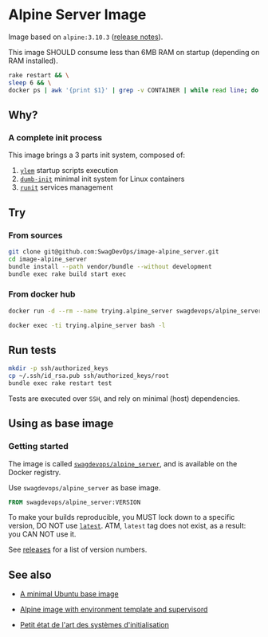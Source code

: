 # Alpine Server Image

Image based on ``alpine:3.10.3`` ([release notes][release:2019-10-21]).

This image SHOULD consume less than 6MB RAM on startup (depending on RAM installed).

```sh
rake restart && \
sleep 6 && \
docker ps | awk '{print $1}' | grep -v CONTAINER | while read line; do docker ps | grep $line | awk '{printf $NF" "}' && echo "scale=2; $(cat /sys/fs/cgroup/memory/docker/$line*/memory.usage_in_bytes)/1024/1024" | bc -l; done | sort | column -t
```

<a name="why"></a>
## Why?

<a name="init_process"></a>
### A complete init process

This image brings a 3 parts init system, composed of:

1. [``ylem``][ylem] startup scripts execution
2. [``dumb-init``][dumb-init] minimal init system for Linux containers
3. [``runit``][runit] services management

<a name="try"></a>
## Try

### From sources

```sh
git clone git@github.com:SwagDevOps/image-alpine_server.git
cd image-alpine_server
bundle install --path vendor/bundle --without development
bundle exec rake build start exec
```

### From docker hub

```sh
docker run -d --rm --name trying.alpine_server swagdevops/alpine_server:VERSION

```

```sh
docker exec -ti trying.alpine_server bash -l
```

<a name="tests"></a>
## Run tests

```sh
mkdir -p ssh/authorized_keys
cp ~/.ssh/id_rsa.pub ssh/authorized_keys/root
bundle exec rake restart test
```

Tests are executed over ``SSH``, and rely on minimal (host) dependencies.

<a name="using"></a>
## Using as base image

<a name="getting_started"></a>
### Getting started

The image is called [``swagdevops/alpine_server``][docker_hub.com:swagdevops/alpine_server],
and is available on the Docker registry.

Use ``swagdevops/alpine_server`` as base image.

```dockerfile
FROM swagdevops/alpine_server:VERSION
```

To make your builds reproducible, you MUST lock down
to a specific version, DO NOT use [`latest`][vsupalov.com:wrong-with-latest].
ATM, `latest` tag does not exist, as a result: you CAN NOT use it.

See [releases][github.com:swagdevops/alpine/server/releases]
for a list of version numbers.

<a name="see_also"></a>
## See also

* [A minimal Ubuntu base image][phusion/baseimage-docker]
* [Alpine image with environment template and supervisord][qenv/alpine-base]

* [Petit état de l'art des systèmes d'initialisation][linuxfr:petit-etat-de-l-art]

<!-- hyperlinks references -->

[release:2019-10-21]: https://alpinelinux.org/posts/Alpine-3.10.3-released.html
[release:2019-08-20]: https://alpinelinux.org/posts/Alpine-3.10.2-released.html
[release:2019-05-09]: https://alpinelinux.org/posts/Alpine-3.9.4-released.html
[release:2019-01-29]: https://alpinelinux.org/posts/Alpine-3.9.0-released.html
[release:2018-06-26]: https://alpinelinux.org/posts/Alpine-3.8.0-released.html
[dumb-init]: https://github.com/Yelp/dumb-init
[ylem]: https://github.com/SwagDevOps/ylem
[runit]: http://smarden.org/runit/
[phusion/baseimage-docker]: https://github.com/phusion/baseimage-docker
[qenv/alpine-base]: https://github.com/qenv/alpine-base
[linuxfr:petit-etat-de-l-art]: https://linuxfr.org/news/petit-etat-de-l-art-des-systemes-d-initialisation-1
[docker_hub.com:swagdevops/alpine_server]: https://hub.docker.com/r/swagdevops/alpine_server
[github.com:swagdevops/alpine/server/releases]: https://github.com/SwagDevOps/image-alpine_server/releases
[vsupalov.com:wrong-with-latest]: https://vsupalov.com/docker-latest-tag/
